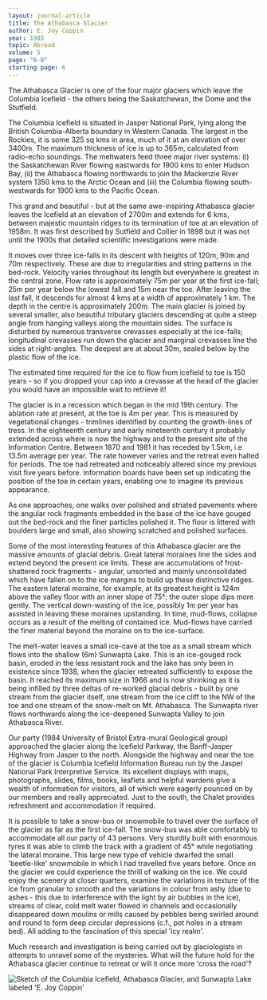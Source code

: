 ```yaml
---
layout: journal-article
title: The Athabasca Glacier
author: E. Joy Coppin
year: 1985
topic: Abroad
volume: 5
page: "6-8"
starting page: 6
---
```

The Athabasca Glacier is one of the four major glaciers which leave the Columbia Icefield - the others being the Saskatchewan, the Dome and the Stutfield.

The Columbia Icefield is situated in Jasper National Park, lying along the British Columbia-Alberta boundary in Western Canada. The largest in the Rockies, it is some 325 sq kms in area, much of it at an elevation of over 3400m. The maximum thickness of ice is up to 365m, calculated from radio-echo soundings. The meltwaters feed three major river systems: (i) the Saskatchewan River flowing eastwards for 1900 kms to enter Hudson Bay, (ii) the Athabasca flowing northwards to join the Mackenzie River system 1350 kms to the Arctic Ocean and (iii) the Columbia flowing south-westwards for 1900 kms to the Pacific Ocean.

This grand and beautiful - but at the same awe-inspiring Athabasca glacier leaves the Icefield at an elevation of 2700m and extends for 6 kms, between majestic mountain ridges to its termination of toe at an elevation of 1958m. It was first described by Sutfield and Collier in 1898 but it was not until the 1900s that detailed scientific investigations were made.

It moves over three ice-falls in its descent with heights of 120m, 90m and 70m respectively. These are due to irregularities and string patterns in the bed-rock. Velocity varies throughout its length but everywhere is greatest in the central zone. Flow rate is approximately 75m per year at the first ice-fall; 25m per year below the lowest fall and 15m near the toe. After leaving the last fall, it descends for almost 4 kms at a width of approximately 1 km. The depth in the centre is approximately 200m. The main glacier is joined by several smaller, also beautiful tributary glaciers descending at quite a steep angle from hanging valleys along the mountain sides. The surface is disturbed by numerous transverse crevasses especially at the ice-falls; longitudinal crevasses run down the glacier and marginal crevasses line the sides at right-angles. The deepest are at about 30m, sealed below by the plastic flow of the ice.

The estimated time required for the ice to flow from icefield to toe is 150 years - so if you dropped your cap into a crevasse at the head of the glacier you would have an impossible wait to retrieve it!

The glacier is in a recession which began in the mid 19th century. The ablation rate at present, at the toe is 4m per year. This is measured by vegetational changes - trimlines identified by counting the growth-lines of tress. In the eighteenth century and early nineteenth century it probably extended across where is now the highway and to the present site of the Information Centre. Between 1870 and 1981 it has receded by 1.5km, i.e 13.5m average per year. The rate however varies and the retreat even halted for periods. The toe had retreated and noticeably altered since my previous visit five years before. Information boards have been set up indicating the position of the toe in certain years, enabling one to imagine its previous appearance.

As one approaches, one walks over polished and striated pavements where the angular rock fragments embedded in the base of the ice have gouged out the bed-rock and the finer particles polished it. The floor is littered with boulders large and small, also showing scratched and polished surfaces.

Some of the most interesting features of this Athabasca glacier are the massive amounts of glacial debris. Great lateral moraines line the sides and extend beyond the present ice limits. These are accumulations of frost-shattered rock fragments - angular, unsorted and mainly unconsolidated which have fallen on to the ice margins to build up these distinctive ridges. The eastern lateral moraine, for example, at its greatest height is 124m above the valley floor with an inner slope of 75°; the outer slope dips more gently. The vertical down-wasting of the ice, possibly 1m per year has assisted in leaving these moraines upstanding. In time, mud-flows, collapse occurs as a result of the melting of contained ice. Mud-flows have carried the finer material beyond the moraine on to the ice-surface.

The melt-water leaves a small ice-cave at the toe as a small stream which flows into the shallow (6m) Sunwapta Lake. This is an ice-gouged rock basin, eroded in the less resistant rock and the lake has only been in existence since 1938, when the glacier retreated sufficiently to expose the basin. It reached its maximum size in 1966 and is now shrinking as it is being infilled by three deltas of re-worked glacial debris - built by one stream from the glacier itself, one stream from the ice cliff to the NW of the toe and one stream of the snow-melt on Mt. Athabasca. The Sunwapta river flows northwards along the ice-deepened Sunwapta Valley to join Athabasca River.

Our party (1984 University of Bristol Extra-mural Geological group) approached the glacier along the Icefield Parkway, the Banff-Jasper Highway from Jasper to the north. Alongside the highway and near the toe of the glacier is Columbia Icefield Information Bureau run by the Jasper National Park Interpretive Service. Its excellent displays with maps, photographs, slides, films, books, leaflets and helpful wardens give a wealth of information for visitors, all of which were eagerly pounced on by our members and really appreciated. Just to the south, the Chalet provides refreshment and accommodation if required.

It is possible to take a snow-bus or snowmobile to travel over the surface of the glacier as far as the first ice-fall. The snow-bus was able comfortably to accommodate all our party of 43 persons. Very sturdily built with enormous tyres it was able to climb the track with a gradient of 45° while negotiating the lateral moraine. This large new type of vehicle dwarfed the small 'beetle-like' snowmobile in which I had travelled five years before. Once on the glacier we could experience the thrill of walking on the ice. We could enjoy the scenery at closer quarters, examine the variations in texture of the ice from granular to smooth and the variations in colour from ashy (due to ashes - this due to interference with the light by air bubbles in the ice), streams of clear, cold melt water flowed in channels and occasionally disappeared down moulins or mills caused by pebbles being swirled around and round to form deep circular depressions (c.f., pot holes in a stream bed). All adding to the fascination of this special 'icy realm'.

Much research and investigation is being carried out by glaciologists in attempts to unravel some of the mysteries. What will the future hold for the Athabasca glacier continue to retreat or will it once more 'cross the road'?

<img src="assets/athabasca-glacier.jpg" alt="Sketch of the Columbia Icefield, Athabasca Glacier, and Sunwapta Lake labeled 'E. Joy Coppin'">